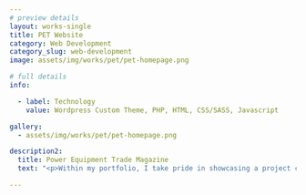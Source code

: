 ```yaml
---
# preview details
layout: works-single
title: PET Website
category: Web Development
category_slug: web-development
image: assets/img/works/pet/pet-homepage.png

# full details
info:

  - label: Technology
    value: Wordpress Custom Theme, PHP, HTML, CSS/SASS, Javascript

gallery:
  - assets/img/works/pet/pet-homepage.png

description2:
  title: Power Equipment Trade Magazine
  text: "<p>Within my portfolio, I take pride in showcasing a project close to my heart — the website I created for Hatton-Brown Publishers' esteemed magazine, Power Equipment Trade. This dynamic platform stands as a testament to my skills, as I meticulously crafted a custom WordPress theme from the ground up. Leveraging technologies such as PHP, HTML, CSS/SASS, and JavaScript, I not only brought the magazine's digital presence to life but also ensured a seamless and engaging user experience.</p>"

---
```

